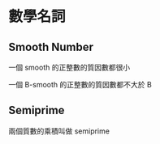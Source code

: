 # 數學名詞

## Smooth Number

一個 smooth 的正整數的質因數都很小

一個 B-smooth 的正整數的質因數都不大於 B

## Semiprime

兩個質數的乘積叫做 semiprime
